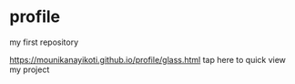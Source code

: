 # profile
my first repository

https://mounikanayikoti.github.io/profile/glass.html tap here to quick view my project
